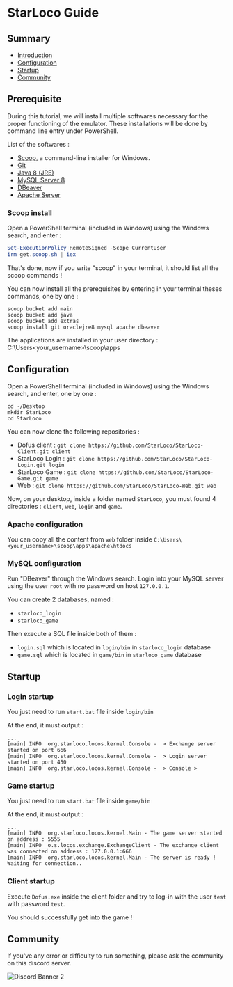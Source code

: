 # StarLoco Guide

## Summary
- [Introduction](#introduction)
- [Configuration](#configuration)
- [Startup](#startup)
- [Community](#community)

## Prerequisite

During this tutorial, we will install multiple softwares necessary for the proper functioning of the emulator. 
These installations will be done by command line entry under PowerShell.

List of the softwares :
- [Scoop](https://scoop.sh/), a command-line installer for Windows.
- [Git](https://git-scm.com/)
- [Java 8 (JRE)](https://www.java.com/fr/download/manual.jsp)
- [MySQL Server 8](https://dev.mysql.com/downloads/mysql/)
- [DBeaver](https://dbeaver.io/)
- [Apache Server](https://httpd.apache.org/download.cgi)

### Scoop install
Open a PowerShell terminal (included in Windows) using the Windows search, and enter :
```powershell
Set-ExecutionPolicy RemoteSigned -Scope CurrentUser
irm get.scoop.sh | iex
```
That's done, now if you write "scoop" in your terminal, it should list all the scoop commands !

You can now install all the prerequisites by entering in your terminal theses commands, one by one :
```
scoop bucket add main
scoop bucket add java
scoop bucket add extras
scoop install git oraclejre8 mysql apache dbeaver
```

The applications are installed in your user directory : C:\Users\<your_username>\scoop\apps

## Configuration

Open a PowerShell terminal (included in Windows) using the Windows search, and enter, one by one :
```
cd ~/Desktop
mkdir StarLoco
cd StarLoco
```


You can now clone the following repositories :
- Dofus client :
`git clone https://github.com/StarLoco/StarLoco-Client.git client`
- StarLoco Login :
`git clone https://github.com/StarLoco/StarLoco-Login.git login`
- StarLoco Game :
`git clone https://github.com/StarLoco/StarLoco-Game.git game`
- Web :
`git clone https://github.com/StarLoco/StarLoco-Web.git web`

Now, on your desktop, inside a folder named `StarLoco`, you must found 4 directories : `client`, `web`, `login` and `game`.

### Apache configuration

You can copy all the content from `web` folder inside `C:\Users\<your_username>\scoop\apps\apache\htdocs`

### MySQL configuration

Run "DBeaver" through the Windows search. Login into your MySQL server using the user `root` with no password on host `127.0.0.1`.

You can create 2 databases, named :
- `starloco_login`
- `starloco_game`

Then execute a SQL file inside both of them :
- `login.sql` which is located in `login/bin` in `starloco_login` database
- `game.sql` which is located in `game/bin` in `starloco_game` database

## Startup

### Login startup

You just need to run `start.bat` file inside `login/bin`

At the end, it must output :
```
...
[main] INFO  org.starloco.locos.kernel.Console -  > Exchange server started on port 666
[main] INFO  org.starloco.locos.kernel.Console -  > Login server started on port 450
[main] INFO  org.starloco.locos.kernel.Console -  > Console >
```

### Game startup
You just need to run `start.bat` file inside `game/bin`

At the end, it must output :
```
...
[main] INFO  org.starloco.locos.kernel.Main - The game server started on address : 5555
[main] INFO  o.s.locos.exchange.ExchangeClient - The exchange client was connected on address : 127.0.0.1:666
[main] INFO  org.starloco.locos.kernel.Main - The server is ready ! Waiting for connection..
```

### Client startup

Execute `Dofus.exe` inside the client folder and try to log-in with the user `test` with password `test`.

You should successfully get into the game !

## Community

If you've any error or difficulty to run something, please ask the community on this discord server.

![Discord Banner 2](https://discordapp.com/api/guilds/856945561421086730/widget.png?style=banner2)




